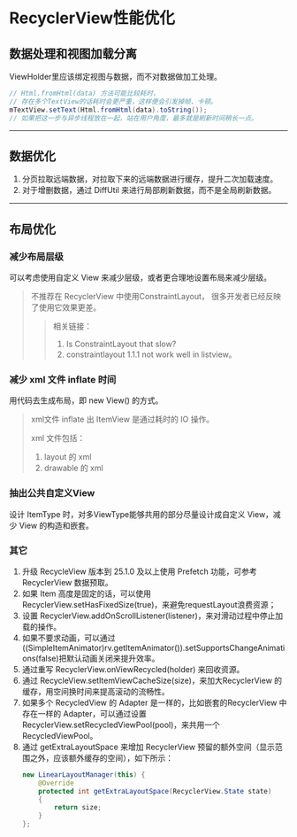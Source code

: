 #  RecyclerView性能优化

## 数据处理和视图加载分离
ViewHolder里应该绑定视图与数据，而不对数据做加工处理。

``` java
// Html.fromHtml(data) 方法可能比较耗时，
// 存在多个TextView的话耗时会更严重，这样便会引发掉帧、卡顿。
mTextView.setText(Html.fromHtml(data).toString());
// 如果把这一步与异步线程放在一起，站在用户角度，最多就是刷新时间稍长一点。
```
***
## 数据优化
1. 分页拉取远端数据，对拉取下来的远端数据进行缓存，提升二次加载速度。
2. 对于增删数据，通过 DiffUtil 来进行局部刷新数据，而不是全局刷新数据。
***
## 布局优化
### 减少布局层级
可以考虑使用自定义 View 来减少层级，或者更合理地设置布局来减少层级。
> 不推荐在 RecyclerView 中使用ConstraintLayout，
> 很多开发者已经反映了使用它效果更差。
> 
>> 相关链接：
>>1. Is ConstraintLayout that slow?
>>2. constraintlayout 1.1.1 not work well in listview。

### 减少 xml 文件 inflate 时间
用代码去生成布局，即 new View() 的方式。
>xml文件 inflate 出 ItemView 是通过耗时的 IO 操作。
> 
>xml 文件包括：
>1. layout 的 xml
>2. drawable 的 xml

### 抽出公共自定义View
设计 ItemType 时，对多ViewType能够共用的部分尽量设计成自定义 View，减少 View 的构造和嵌套。

### 其它
1. 升级 RecycleView 版本到 25.1.0 及以上使用 Prefetch 功能，可参考RecyclerView 数据预取。
2. 如果 Item 高度是固定的话，可以使用RecyclerView.setHasFixedSize(true)，来避免requestLayout浪费资源；
3. 设置 RecyclerView.addOnScrollListener(listener)，来对滑动过程中停止加载的操作。
4. 如果不要求动画，可以通过 ((SimpleItemAnimator)rv.getItemAnimator()).setSupportsChangeAnimations(false)把默认动画关闭来提升效率。
5. 通过重写 RecyclerView.onViewRecycled(holder) 来回收资源。
6. 通过 RecycleView.setItemViewCacheSize(size)，来加大RecyclerView 的缓存，用空间换时间来提高滚动的流畅性。
7. 如果多个 RecycledView 的 Adapter 是一样的，比如嵌套的RecyclerView 中存在一样的 Adapter，可以通过设置RecyclerView.setRecycledViewPool(pool)，来共用一个RecycledViewPool。
8. 通过 getExtraLayoutSpace 来增加 RecyclerView 预留的额外空间（显示范围之外，应该额外缓存的空间），如下所示：
    ``` java
    new LinearLayoutManager(this) {
        @Override
        protected int getExtraLayoutSpace(RecyclerView.State state)
        {
            return size;
        }
    };
    ```
